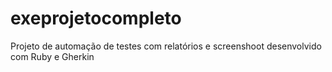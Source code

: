 # exeprojetocompleto
Projeto de automação de testes com relatórios e screenshoot desenvolvido com Ruby e Gherkin
